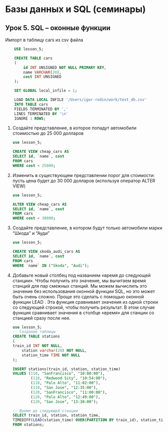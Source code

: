 # Базы данных и SQL (семинары)

## Урок 5. SQL – оконные функции

Импорт в таблицу cars из csv файла

```sql
    USE lesson_5;

    CREATE TABLE cars
    (
        id INT UNSIGNED NOT NULL PRIMARY KEY,
        name VARCHAR(20),
        cost INT UNSIGNED
    );

    SET GLOBAL local_infile = 1;

    LOAD DATA LOCAL INFILE '/Users/igor-rodin/work/test_db.csv'
    INTO TABLE cars
    FIELDS TERMINATED BY ','
    LINES TERMINATED BY '\n'
    IGNORE 1 ROWS;
```

1. Создайте представление, в которое попадут автомобили стоимостью  до 25 000 долларов

    ```sql
    use lesson_5;

    CREATE VIEW cheap_cars AS 
    SELECT id, `name`, cost
    FROM cars
    WHERE cost < 25000;
    ```

2. Изменить в существующем представлении порог для стоимости: пусть цена будет до 30 000 долларов (используя оператор ALTER VIEW)

    ```sql
    use lesson_5;

    ALTER VIEW cheap_cars AS
    SELECT id, `name`, cost
    FROM cars
    WHERE cost < 30000;
 
    ```

3. Создайте представление, в котором будут только автомобили марки “Шкода” и “Ауди”

    ```sql
    use lesson_5;

    CREATE VIEW skoda_audi_cars AS
    SELECT id, `name`, cost
    FROM cars
    WHERE `name` IN ("Skoda", "Audi");
    ```

4. Добавьте новый столбец под названием «время до следующей станции». Чтобы получить это значение, мы вычитаем время станций для пар смежных станций. Мы можем вычислить это значение без использования оконной функции SQL, но это может быть очень сложно. Проще это сделать с помощью оконной функции LEAD . Эта функция сравнивает значения из одной строки со следующей строкой, чтобы получить результат. В этом случае функция сравнивает значения в столбце «время» для станции со станцией сразу после нее.

    ```sql
    use lesson_5;
    -- Создание таблицы
    CREATE TABLE stations
    (
    train_id INT NOT NULL,
        station varchar(20) NOT NULL,
        station_time TIME NOT NULL
    );

    INSERT stations(train_id, station, station_time)
    VALUES (110, "SanFrancisco", "10:00:00"),
            (110, "Redwood Sity", "10:54:00"),
            (110, "Palo Alto", "11:02:00"),
            (110, "San Jose", "12:35:00"),
            (120, "SanFrancisco", "11:00:00"),
            (120, "Palo Alto", "12:49:00"),
            (120, "San Jose", "13:30:00");

    -- Время до следующей станции
    SELECT train_id, station, station_time,
    TIMEDIFF(LEAD(station_time) OVER(PARTITION BY train_id), station_time) AS time_to_next_station
    FROM stations;
    ```
